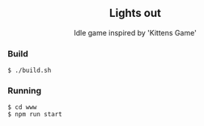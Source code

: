 <h2 align="center">Lights out</h2>
<p align="center">Idle game inspired by 'Kittens Game'</p>

### Build

```
$ ./build.sh
```

### Running

```
$ cd www
$ npm run start
```